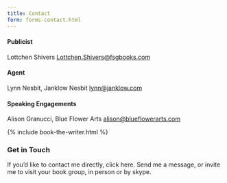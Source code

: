 ```yaml
---
title: Contact
form: forms-contact.html
---
```


#### Publicist
Lottchen Shivers <Lottchen.Shivers@fsgbooks.com>

#### Agent
Lynn Nesbit, Janklow Nesbit <lynn@janklow.com>

#### Speaking Engagements
Alison Granucci, Blue Flower Arts <alison@blueflowerarts.com>


{% include book-the-writer.html %}



### Get in Touch

If you’d like to contact me directly, click here.  Send me a message, or invite me to visit your book group, in person or by skype.

